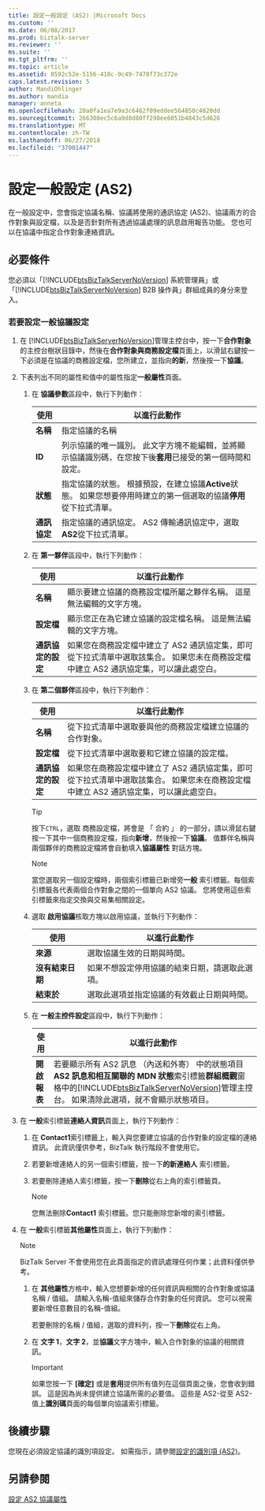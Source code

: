 ```yaml
---
title: 設定一般設定 (AS2) |Microsoft Docs
ms.custom: ''
ms.date: 06/08/2017
ms.prod: biztalk-server
ms.reviewer: ''
ms.suite: ''
ms.tgt_pltfrm: ''
ms.topic: article
ms.assetid: 8592c52e-5156-418c-9c49-7478f73c372e
caps.latest.revision: 5
author: MandiOhlinger
ms.author: mandia
manager: anneta
ms.openlocfilehash: 20a0fa1ea7e9a3c6462f09eddee564850c4820dd
ms.sourcegitcommit: 266308ec5c6a9d8d80ff298ee6051b4843c5d626
ms.translationtype: MT
ms.contentlocale: zh-TW
ms.lasthandoff: 06/27/2018
ms.locfileid: "37001447"
---
```

# <a name="configuring-general-settings-as2"></a>設定一般設定 (AS2)
在一般設定中，您會指定協議名稱、協議將使用的通訊協定 (AS2)、協議兩方的合作對象與設定檔，以及是否針對所有透過協議處理的訊息啟用報告功能。 您也可以在協議中指定合作對象連絡資訊。  

## <a name="prerequisites"></a>必要條件  
 您必須以「[!INCLUDE[btsBizTalkServerNoVersion](../includes/btsbiztalkservernoversion-md.md)] 系統管理員」或「[!INCLUDE[btsBizTalkServerNoVersion](../includes/btsbiztalkservernoversion-md.md)] B2B 操作員」群組成員的身分來登入。  

### <a name="to-configure-general-agreement-settings"></a>若要設定一般協議設定  

1. 在 [!INCLUDE[btsBizTalkServerNoVersion](../includes/btsbiztalkservernoversion-md.md)]管理主控台中，按一下**合作對象**的主控台樹狀目錄中，然後在**合作對象與商務設定檔**頁面上，以滑鼠右鍵按一下必須是在協議的商務設定檔，您所建立，並指向**的新**，然後按一下**協議**。  

2. 下表列出不同的屬性和值中的屬性指定**一般屬性**頁面。  

   1. 在 **協議參數**區段中，執行下列動作：  


      |   使用   |                                                                                                     以進行此動作                                                                                                     |
      |--------------|--------------------------------------------------------------------------------------------------------------------------------------------------------------------------------------------------------------------|
      |   **名稱**   |                                                                                          指定協議的名稱                                                                                          |
      |    **ID**    |               列示協議的唯一識別。 此文字方塊不能編輯，並將顯示協議識別碼，在您按下後**套用**已接受的第一個時間和設定。               |
      |  **狀態**  | 指定協議的狀態。 根據預設，在建立協議**Active**狀態。 如果您想要停用時建立的第一個選取的協議**停用**從下拉式清單。 |
      | **通訊協定** |                                                  指定協議的通訊協定。 AS2 傳輸通訊協定中，選取**AS2**從下拉式清單。                                                  |


   2. 在 **第一夥伴**區段中，執行下列動作：  


      |     使用     |                                                                                                      以進行此動作                                                                                                       |
      |------------------|-----------------------------------------------------------------------------------------------------------------------------------------------------------------------------------------------------------------------|
      |     **名稱**     |                                           顯示要建立協議的商務設定檔所屬之夥伴名稱。 這是無法編輯的文字方塊。                                            |
      |   **設定檔**    |                                                       顯示您正在為它建立協議的設定檔名稱。 這是無法編輯的文字方塊。                                                       |
      | **通訊協定的設定** | 如果您在商務設定檔中建立了 AS2 通訊協定集，即可從下拉式清單中選取該集合。 如果您未在商務設定檔中建立 AS2 通訊協定集，可以讓此處空白。 |


   3. 在 **第二個夥伴**區段中，執行下列動作：  

      |使用|以進行此動作|  
      |--------------|----------------|  
      |**名稱**|從下拉式清單中選取要與他的商務設定檔建立協議的合作對象。|  
      |**設定檔**|從下拉式清單中選取要和它建立協議的設定檔。|  
      |**通訊協定的設定**|如果您在商務設定檔中建立了 AS2 通訊協定集，即可從下拉式清單中選取該集合。 如果您未在商務設定檔中建立 AS2 通訊協定集，可以讓此處空白。|  

      > [!TIP]
      >  按下`CTRL`，選取 商務設定檔，將會是 「 合約 」 的一部分，請以滑鼠右鍵按一下其中一個商務設定檔，指向**新增**，然後按一下**協議**。 值夥伴名稱與兩個夥伴的商務設定檔將會自動填入**協議屬性** 對話方塊。  

      > [!NOTE]
      >  當您選取另一個設定檔時，兩個索引標籤已新增旁**一般** 索引標籤。每個索引標籤各代表兩個合作對象之間的一個單向 AS2 協議。 您將使用這些索引標籤來指定交換與交易集相關設定。  

   4. 選取 **啟用協議**核取方塊以啟用協議，並執行下列動作：  


      |    使用     |                                        以進行此動作                                         |
      |-----------------|-------------------------------------------------------------------------------------------|
      |    **來源**     |             選取協議生效的日期與時間。              |
      | **沒有結束日期** | 如果不想設定停用協議的結束日期，請選取此選項。  |
      |   **結束於**    | 選取此選項並指定協議的有效截止日期與時間。 |


   5. 在 **一般主控件設定**區段中，執行下列動作：  


      |       使用        |                                                                                                                                                          以進行此動作                                                                                                                                                          |
      |-----------------------|------------------------------------------------------------------------------------------------------------------------------------------------------------------------------------------------------------------------------------------------------------------------------------------------------------------------------|
      | **開啟報表** | 若要顯示所有 AS2 訊息 （內送和外寄） 中的狀態項目**AS2 訊息和相互關聯的 MDN 狀態**索引標籤**群組概觀**窗格中的[!INCLUDE[btsBizTalkServerNoVersion](../includes/btsbiztalkservernoversion-md.md)]管理主控台。 如果清除此選項，就不會顯示狀態項目。 |


3. 在 **一般**索引標籤**連絡人資訊**頁面上，執行下列動作：  

   1.  在  **Contact1**索引標籤上，輸入與您要建立協議的合作對象的設定檔的連絡資訊。 此資訊僅供參考，BizTalk 執行階段不會使用它。  

   2.  若要新增連絡人的另一個索引標籤，按一下**的新連絡人** 索引標籤。  

   3.  若要刪除連絡人索引標籤，按一下**刪除**從右上角的索引標籤頁。  

       > [!NOTE]
       >  您無法刪除**Contact1**  索引標籤。您只能刪除您新增的索引標籤。  

4. 在 **一般**索引標籤**其他屬性**頁面上，執行下列動作：  

   > [!NOTE]
   >  BizTalk Server 不會使用您在此頁面指定的資訊處理任何作業；此資料僅供參考。  

   1.  在 **其他屬性**方格中，輸入您想要新增的任何資訊與相關的合作對象或協議名稱 / 值組。  請輸入名稱-值組來儲存合作對象的任何資訊。 您可以視需要新增任意數目的名稱-值組。  

        若要刪除的名稱 / 值組，選取的資料列，按一下**刪除**從右上角。  

   2.  在 **文字 1**，**文字 2**，並**協議**文字方塊中，輸入合作對象的協議的相關資訊。  

       > [!IMPORTANT]
       >  如果您按一下 **[確定]** 或是**套用**提供所有值列在這個頁面之後，您會收到錯誤。 這是因為尚未提供建立協議所需的必要值。 這些是 AS2-從至 AS2-值上**識別碼**頁面的每個單向協議索引標籤。  

## <a name="next-steps"></a>後續步驟  
 您現在必須設定協議的識別項設定。 如需指示，請參閱[設定的識別項 (AS2)](../core/configuring-identifiers-as2.md)。  

## <a name="see-also"></a>另請參閱  
 [設定 AS2 協議屬性](../core/configuring-as2-agreement-properties.md)